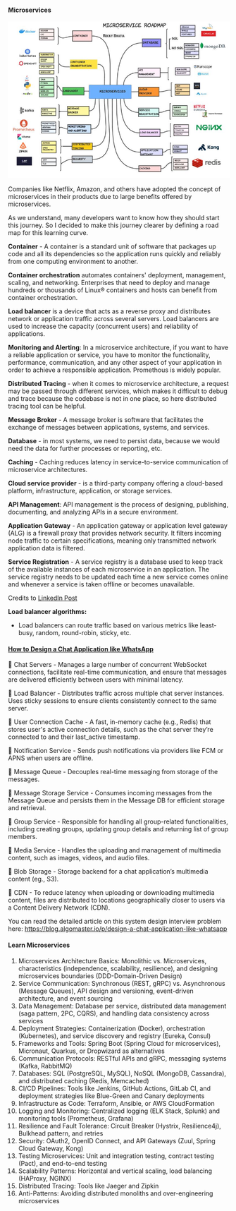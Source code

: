 #### Microservices

![Microservices](./microservices.jpeg)

Companies like Netflix, Amazon, and others have adopted the concept of microservices in their products due to large benefits offered by microservices.

As we understand, many developers want to know how they should start this journey. So I decided to make this journey clearer by defining a road map for this learning curve.

**Container** - A container is a standard unit of software that packages up code and all its dependencies so the application runs quickly and reliably from one computing environment to another.

**Container orchestration** automates containers' deployment, management, scaling, and networking. Enterprises that need to deploy and manage hundreds or thousands of Linux® containers and hosts can benefit from container orchestration.

**Load balancer** is a device that acts as a reverse proxy and distributes network or application traffic across several servers.
Load balancers are used to increase the capacity (concurrent users) and reliability of applications. 
 
**Monitoring and Alerting**: In a microservice architecture, if you want to have a reliable application or service, you have to monitor the functionality, performance, communication, and any other aspect of your application in order to achieve a responsible application. Promethous is widely popular.

**Distributed Tracing** - when it comes to microservice architecture, a request may be passed through different services, which makes it difficult to debug and trace because the codebase is not in one place, so here distributed tracing tool can be helpful.

**Message Broker** - A message broker is software that facilitates the exchange of messages between applications, systems, and services.

**Database** - in most systems, we need to persist data, because we would need the data for further processes or reporting, etc.

**Caching** - Caching reduces latency in service-to-service communication of microservice architectures.

**Cloud service provider** - is a third-party company offering a cloud-based platform, infrastructure, application, or storage services.

**API Management**: API management is the process of designing, publishing, documenting, and analyzing APIs in a secure environment. 

**Application Gateway** - An application gateway or application level gateway (ALG) is a firewall proxy that provides network security. It filters incoming node traffic to certain specifications, meaning only transmitted network application data is filtered.

**Service Registration** - A service registry is a database used to keep track of the available instances of each microservice in an application. The service registry needs to be updated each time a new service comes online and whenever a service is taken offline or becomes unavailable.

Credits to [LinkedIn Post](https://www.linkedin.com/feed/update/urn:li:activity:7008442011582107648?utm_source=share&utm_medium=member_desktop)   

**Load balancer algorithms:**
- Load balancers can route traffic based on various metrics like least-busy, random, round-robin, sticky, etc.

#### [How to Design a Chat Application like WhatsApp](https://x.com/ashishps_1/status/1889532829853524125)
🔹 Chat Servers - Manages a large number of concurrent WebSocket connections, facilitate real-time communication, and ensure that messages are delivered efficiently between users with minimal latency.

🔹 Load Balancer - Distributes traffic across multiple chat server instances. Uses sticky sessions to ensure clients consistently connect to the same server.

🔹 User Connection Cache - A fast, in-memory cache (e.g., Redis) that stores user's active connection details, such as the chat server they’re connected to and their last_active timestamp.

🔹 Notification Service - Sends push notifications via providers like FCM or APNS when users are offline.

🔹 Message Queue - Decouples real-time messaging from storage of the messages.

🔹 Message Storage Service - Consumes incoming messages from the Message Queue and persists them in the Message DB for efficient storage and retrieval.

🔹 Group Service - Responsible for handling all group-related functionalities, including creating groups, updating group details and returning list of group members.

🔹 Media Service - Handles the uploading and management of multimedia content, such as images, videos, and audio files.

🔹 Blob Storage - Storage backend for a chat application’s multimedia content (eg., S3).

🔹 CDN - To reduce latency when uploading or downloading multimedia content, files are distributed to locations geographically closer to users via a Content Delivery Network (CDN).

You can read the detailed article on this system design interview problem here: https://blog.algomaster.io/p/design-a-chat-application-like-whatsapp


#### Learn Microservices
1. Microservices Architecture Basics: Monolithic vs. Microservices, characteristics (independence, scalability, resilience), and designing microservices boundaries (DDD-Domain-Driven Design)
2. Service Communication: Synchronous (REST, gRPC) vs. Asynchronous (Message Queues), API design and versioning, event-driven architecture, and event sourcing
3. Data Management: Database per service, distributed data management (saga pattern, 2PC, CQRS), and handling data consistency across services
4. Deployment Strategies: Containerization (Docker), orchestration (Kubernetes), and service discovery and registry (Eureka, Consul)
5. Frameworks and Tools: Spring Boot (Spring Cloud for microservices), Micronaut, Quarkus, or Dropwizard as alternatives
6. Communication Protocols: RESTful APIs and gRPC, messaging systems (Kafka, RabbitMQ)
7. Databases: SQL (PostgreSQL, MySQL), NoSQL (MongoDB, Cassandra), and distributed caching (Redis, Memcached)
8. CI/CD Pipelines: Tools like Jenkins, GitHub Actions, GitLab Cl, and deployment strategies like Blue-Green and Canary deployments
9. Infrastructure as Code: Terraform, Ansible, or AWS CloudFormation
10. Logging and Monitoring: Centralized logging (ELK Stack, Splunk) and monitoring tools (Prometheus, Grafana)
11. Resilience and Fault Tolerance: Circuit Breaker (Hystrix, Resilience4j), Bulkhead pattern, and retries
12. Security: OAuth2, OpenID Connect, and API Gateways (Zuul, Spring Cloud Gateway, Kong)
13. Testing Microservices: Unit and integration testing, contract testing (Pact), and end-to-end testing
14. Scalability Patterns: Horizontal and vertical scaling, load balancing (HAProxy, NGINX)
15. Distributed Tracing: Tools like Jaeger and Zipkin
16. Anti-Patterns: Avoiding distributed monoliths and over-engineering microservices



